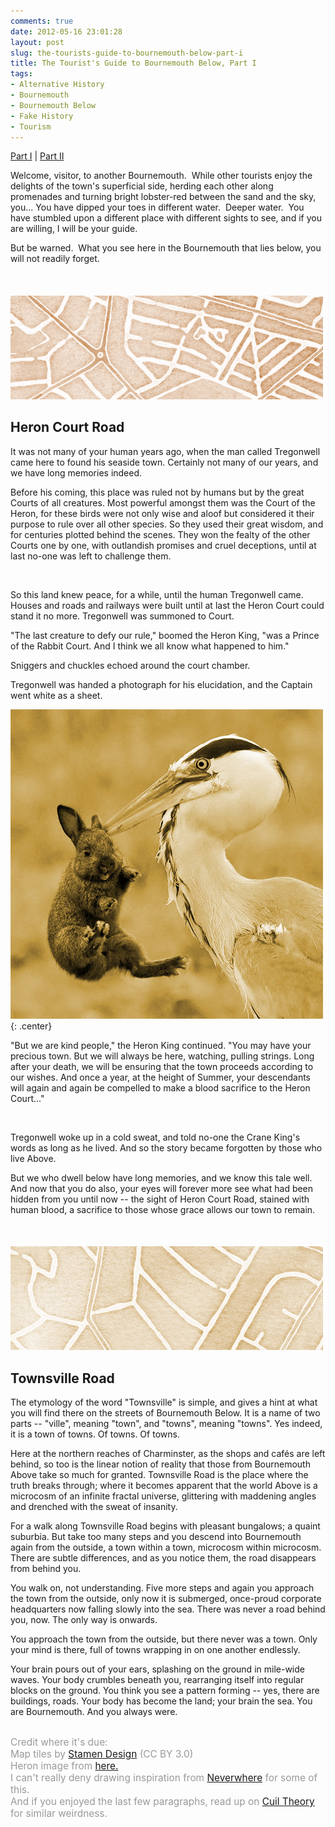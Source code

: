 ```yaml
---
comments: true
date: 2012-05-16 23:01:28
layout: post
slug: the-tourists-guide-to-bournemouth-below-part-i
title: The Tourist's Guide to Bournemouth Below, Part I
tags:
- Alternative History
- Bournemouth
- Bournemouth Below
- Fake History
- Tourism
---
```


<div class="storynav"><p><a href="../the-tourist-s-guide-to-bournemouth-below-part-i">Part I</a> | <a href="../the-tourist-s-guide-to-bournemouth-below-part-ii">Part II</a></p></div>

Welcome, visitor, to another Bournemouth.  While other tourists enjoy the delights of the town's superficial side, herding each other along promenades and turning bright lobster-red between the sand and the sky, you... You have dipped your toes in different water.  Deeper water.  You have stumbled upon a different place with different sights to see, and if you are willing, I will be your guide.

But be warned.  What you see here in the Bournemouth that lies below, you will not readily forget.

<br/>

<h4><a href="/img/fiction/heroncourtroad-map.png"><img src="/img/fiction/heroncourtroad-map.png" alt="Heron Court Road" title="Heron Court Road" width="500" height="166" class="aligncenter size-full wp-image-12044" /></a></h4>

<h2>Heron Court Road</h2>

<div class="story" markdown="1">
It was not many of your human years ago, when the man called Tregonwell came here to found his seaside town.  Certainly not many of our years, and we have long memories indeed.

Before his coming, this place was ruled not by humans but by the great Courts of all creatures.  Most powerful amongst them was the Court of the Heron, for these birds were not only wise and aloof but considered it their purpose to rule over all other species.  So they used their great wisdom, and for centuries plotted behind the scenes.  They won the fealty of the other Courts one by one, with outlandish promises and cruel deceptions, until at last no-one was left to challenge them.

<br/>

So this land knew peace, for a while, until the human Tregonwell came.  Houses and roads and railways were built until at last the Heron Court could stand it no more.  Tregonwell was summoned to Court.

"The last creature to defy our rule," boomed the Heron King, "was a Prince of the Rabbit Court.  And I think we all know what happened to him."

Sniggers and chuckles echoed around the court chamber.

Tregonwell was handed a photograph for his elucidation, and the Captain went white as a sheet.

![](/img/fiction/unluckyrabbit01.jpg){: .center}

"But we are kind people," the Heron King continued.  "You may have your precious town.  But we will always be here, watching, pulling strings. Long after your death, we will be ensuring that the town proceeds according to our wishes.  And once a year, at the height of Summer, your descendants will again and again be compelled to make a blood sacrifice to the Heron Court..."

<br/>

Tregonwell woke up in a cold sweat, and told no-one the Crane King's words as long as he lived.  And so the story became forgotten by those who live Above.

But we who dwell below have long memories, and we know this tale well.  And now that you do also, your eyes will forever more see what had been hidden from you until now -- the sight of Heron Court Road, stained with human blood, a sacrifice to those whose grace allows our town to remain.
</div>

<br/>

<h4><a href="/img/fiction/townsvilleroad-map.png"><img src="/img/fiction/townsvilleroad-map.png" alt="Townsville Road" title="Townsville Road" width="500" height="166" class="aligncenter size-full wp-image-12043" /></a></h4>

<h2>Townsville Road</h2>

<div class="story" markdown="1">
The etymology of the word "Townsville" is simple, and gives a hint at what you will find there on the streets of Bournemouth Below.  It is a name of two parts -- "ville", meaning "town", and "towns", meaning "towns".  Yes indeed, it is a town of towns.  Of towns.  Of towns.

Here at the northern reaches of Charminster, as the shops and cafés are left behind, so too is the linear notion of reality that those from Bournemouth Above take so much for granted.  Townsville Road is the place where the truth breaks through; where it becomes apparent that the world Above is a microcosm of an infinite fractal universe, glittering with maddening angles and drenched with the sweat of insanity.

For a walk along Townsville Road begins with pleasant bungalows; a quaint suburbia.  But take too many steps and you descend into Bournemouth again from the outside, a town within a town, microcosm within microcosm.  There are subtle differences, and as you notice them, the road disappears from behind you.

You walk on, not understanding.  Five more steps and again you approach the town from the outside, only now it is submerged, once-proud corporate headquarters now falling slowly into the sea.  There was never a road behind you, now.  The only way is onwards.

You approach the town from the outside, but there never was a town.  Only your mind is there, full of towns wrapping in on one another endlessly.

Your brain pours out of your ears, splashing on the ground in mile-wide waves.  Your body crumbles beneath you, rearranging itself into regular blocks on the ground.  You think you see a pattern forming -- yes, there are buildings, roads.  Your body has become the land; your brain the sea.  You are Bournemouth.  And you always were.
</div>

<br/>

<div style="color:#999; font-size:110%;">Credit where it's due:<br/>Map tiles by <a href="http://maps.stamen.com/">Stamen Design</a> (CC BY 3.0)<br/>Heron image from <a href="http://www.hemmy.net/2008/07/05/unlucky-rabbit-becomes-herons-meal/">here.</a><br/>I can't really deny drawing inspiration from <a href="http://www.neilgaiman.com/works/Books/Neverwhere/">Neverwhere</a> for some of this.<br/>And if you enjoyed the last few paragraphs, read up on <a href="http://cuiltheory.wikidot.com/what-is-cuil-theory">Cuil Theory</a> for similar weirdness.</div>
